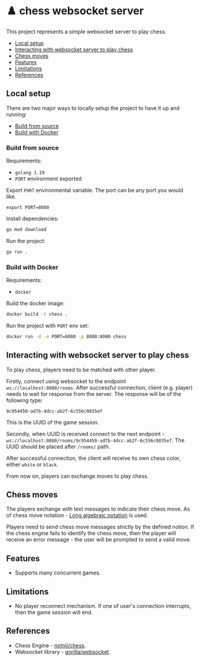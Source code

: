 # ♟️ chess websocket server

This project represents a simple websocket server to play chess.

- [Local setup](#local-setup)
- [Interacting with websocket server to play chess](#interacting-with-websocket-server-to-play-chess)
- [Chess moves](#chess-moves)
- [Features](#features)
- [Limitations](#limitations)
- [References](#references)

## Local setup

There are two major ways to locally setup the project to have it up and running:

- [Build from source](#build-from-source)
- [Build with Docker](#build-from-docker)

### Build from source

Requirements:

- `golang 1.19`
- `PORT` environment exported

Export `PORT` environmental variable. The port can be any port you would like.

```
export PORT=8080
```

Install dependencies:

```bash
go mod download
```

Run the project:

```bash
go run .
```

### Build with Docker

Requirements:

- `docker`

Build the docker image:

```bash
docker build -t chess .
```

Run the project with `PORT` env set:

```bash
docker run -d -e PORT=8080 -p 8080:8080 chess
```

## Interacting with websocket server to play chess

To play chess, players need to be matched with other player.

Firstly, connect using websocket to the endpoint `ws://localhost:8080/rooms`.
After successful connection, client (e.g. player) needs to wait for response from the server.
The response will be of the following type:

```
9c954450-ad7b-4dcc-ab2f-6c556c0835ef
```

This is the UUID of the game session.

Secondly, when UUID is received connect to the next endpoint - `ws://localhost:8080/rooms/9c954450-ad7b-4dcc-ab2f-6c556c0835ef`.
The UUID should be placed after `/rooms/` path.

After successful connection, the client will receive its own chess color, either `white` or `black`.

From now on, players can exchange moves to play chess.

## Chess moves

The players exchange with text messages to indicate their chess move.
As of chess move notation - [Long algebraic notation](long-algebraic-notation) is used.

Players need to send chess move messages strictly by the defined notion. If the chess engine fails
to identify the chess move, then the player will receive an error message - the user will be prompted
to send a valid move.

[long-algebraic-notation]: https://en.wikipedia.org/wiki/Algebraic_notation_(chess)#Long_algebraic_notation

## Features

- Supports many concurrent games.

## Limitations

- No player reconnect mechanism. If one of user's connection interrupts, then the game session will end.

## References

- Chess Engine - [notnil/chess](https://github.com/notnil/chess).
- Websocket library - [gorilla/websocket](https://github.com/gorilla/websocket).
